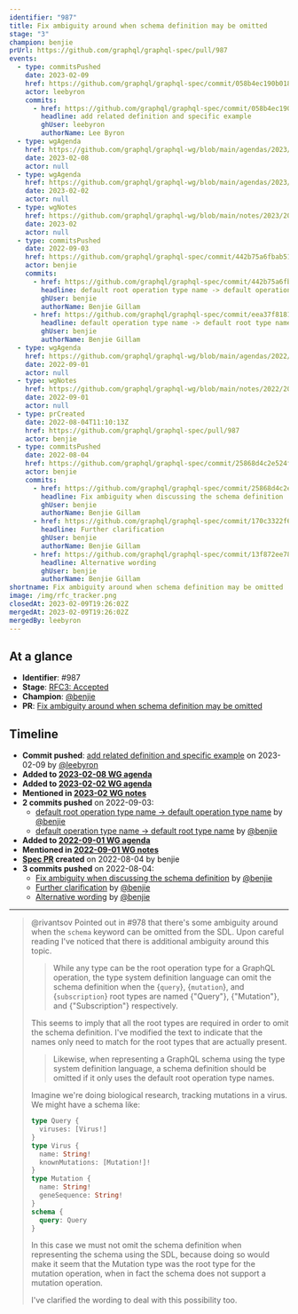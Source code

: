 ```yaml
---
identifier: "987"
title: Fix ambiguity around when schema definition may be omitted
stage: "3"
champion: benjie
prUrl: https://github.com/graphql/graphql-spec/pull/987
events:
  - type: commitsPushed
    date: 2023-02-09
    href: https://github.com/graphql/graphql-spec/commit/058b4ec190b01834d3a44647b87795235d925d24
    actor: leebyron
    commits:
      - href: https://github.com/graphql/graphql-spec/commit/058b4ec190b01834d3a44647b87795235d925d24
        headline: add related definition and specific example
        ghUser: leebyron
        authorName: Lee Byron
  - type: wgAgenda
    href: https://github.com/graphql/graphql-wg/blob/main/agendas/2023/02-Feb/08-wg-secondary-apac.md
    date: 2023-02-08
    actor: null
  - type: wgAgenda
    href: https://github.com/graphql/graphql-wg/blob/main/agendas/2023/02-Feb/02-wg-primary.md
    date: 2023-02-02
    actor: null
  - type: wgNotes
    href: https://github.com/graphql/graphql-wg/blob/main/notes/2023/2023-02.md
    date: 2023-02
    actor: null
  - type: commitsPushed
    date: 2022-09-03
    href: https://github.com/graphql/graphql-spec/commit/442b75a6fbab516d75725d137e17deed099b6fee
    actor: benjie
    commits:
      - href: https://github.com/graphql/graphql-spec/commit/442b75a6fbab516d75725d137e17deed099b6fee
        headline: default root operation type name -> default operation type name
        ghUser: benjie
        authorName: Benjie Gillam
      - href: https://github.com/graphql/graphql-spec/commit/eea37f81813dbec49c5a71c22531ff9a597a0a2a
        headline: default operation type name -> default root type name
        ghUser: benjie
        authorName: Benjie Gillam
  - type: wgAgenda
    href: https://github.com/graphql/graphql-wg/blob/main/agendas/2022/2022-09-01.md
    date: 2022-09-01
    actor: null
  - type: wgNotes
    href: https://github.com/graphql/graphql-wg/blob/main/notes/2022/2022-09-01.md
    date: 2022-09-01
    actor: null
  - type: prCreated
    date: 2022-08-04T11:10:13Z
    href: https://github.com/graphql/graphql-spec/pull/987
    actor: benjie
  - type: commitsPushed
    date: 2022-08-04
    href: https://github.com/graphql/graphql-spec/commit/25868d4c2e524f30272966fc7d33a89cdfcaa6f1
    actor: benjie
    commits:
      - href: https://github.com/graphql/graphql-spec/commit/25868d4c2e524f30272966fc7d33a89cdfcaa6f1
        headline: Fix ambiguity when discussing the schema definition
        ghUser: benjie
        authorName: Benjie Gillam
      - href: https://github.com/graphql/graphql-spec/commit/170c3322f6985e043f56f465bb3d354b52c4b97b
        headline: Further clarification
        ghUser: benjie
        authorName: Benjie Gillam
      - href: https://github.com/graphql/graphql-spec/commit/13f872ee78de680e70414085e096070b333d4b9f
        headline: Alternative wording
        ghUser: benjie
        authorName: Benjie Gillam
shortname: Fix ambiguity around when schema definition may be omitted
image: /img/rfc_tracker.png
closedAt: 2023-02-09T19:26:02Z
mergedAt: 2023-02-09T19:26:02Z
mergedBy: leebyron
---
```


## At a glance

- **Identifier**: #987
- **Stage**: [RFC3: Accepted](https://github.com/graphql/graphql-spec/blob/main/CONTRIBUTING.md#stage-3-accepted)
- **Champion**: [@benjie](https://github.com/benjie)
- **PR**: [Fix ambiguity around when schema definition may be omitted](https://github.com/graphql/graphql-spec/pull/987)

<!-- BEGIN_CUSTOM_TEXT -->



<!-- END_CUSTOM_TEXT -->

## Timeline

- **Commit pushed**: [add related definition and specific example](https://github.com/graphql/graphql-spec/commit/058b4ec190b01834d3a44647b87795235d925d24) on 2023-02-09 by [@leebyron](https://github.com/leebyron)
- **Added to [2023-02-08 WG agenda](https://github.com/graphql/graphql-wg/blob/main/agendas/2023/02-Feb/08-wg-secondary-apac.md)**
- **Added to [2023-02-02 WG agenda](https://github.com/graphql/graphql-wg/blob/main/agendas/2023/02-Feb/02-wg-primary.md)**
- **Mentioned in [2023-02 WG notes](https://github.com/graphql/graphql-wg/blob/main/notes/2023/2023-02.md)**
- **2 commits pushed** on 2022-09-03:
  - [default root operation type name -&#x3e; default operation type name](https://github.com/graphql/graphql-spec/commit/442b75a6fbab516d75725d137e17deed099b6fee) by [@benjie](https://github.com/benjie)
  - [default operation type name -&#x3e; default root type name](https://github.com/graphql/graphql-spec/commit/eea37f81813dbec49c5a71c22531ff9a597a0a2a) by [@benjie](https://github.com/benjie)
- **Added to [2022-09-01 WG agenda](https://github.com/graphql/graphql-wg/blob/main/agendas/2022/2022-09-01.md)**
- **Mentioned in [2022-09-01 WG notes](https://github.com/graphql/graphql-wg/blob/main/notes/2022/2022-09-01.md)**
- **[Spec PR](https://github.com/graphql/graphql-spec/pull/987) created** on 2022-08-04 by benjie
- **3 commits pushed** on 2022-08-04:
  - [Fix ambiguity when discussing the schema definition](https://github.com/graphql/graphql-spec/commit/25868d4c2e524f30272966fc7d33a89cdfcaa6f1) by [@benjie](https://github.com/benjie)
  - [Further clarification](https://github.com/graphql/graphql-spec/commit/170c3322f6985e043f56f465bb3d354b52c4b97b) by [@benjie](https://github.com/benjie)
  - [Alternative wording](https://github.com/graphql/graphql-spec/commit/13f872ee78de680e70414085e096070b333d4b9f) by [@benjie](https://github.com/benjie)

<!-- VERBATIM -->

---

> @rivantsov Pointed out in #978 that there's some ambiguity around when the `schema` keyword can be omitted from the SDL. Upon careful reading I've noticed that there is additional ambiguity around this topic.
> 
> > While any type can be the root operation type for a GraphQL operation, the type
> > system definition language can omit the schema definition when the \{`query`},
> > \{`mutation`}, and \{`subscription`} root types are named \{"Query"}, \{"Mutation"},
> > and \{"Subscription"} respectively.
> 
> This seems to imply that all the root types are required in order to omit the schema definition. I've modified the text to indicate that the names only need to match for the root types that are actually present.
> 
> > Likewise, when representing a GraphQL schema using the type system definition
> > language, a schema definition should be omitted if it only uses the default root
> > operation type names.
> 
> Imagine we're doing biological research, tracking mutations in a virus. We might have a schema like:
> 
> ```graphql
> type Query {
>   viruses: [Virus!]
> }
> type Virus {
>   name: String!
>   knownMutations: [Mutation!]!
> }
> type Mutation {
>   name: String!
>   geneSequence: String!
> }
> schema {
>   query: Query
> }
> ```
> 
> In this case we must not omit the schema definition when representing the schema using the SDL, because doing so would make it seem that the Mutation type was the root type for the mutation operation, when in fact the schema does not support a mutation operation.
> 
> I've clarified the wording to deal with this possibility too.
